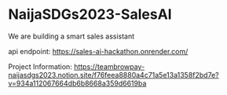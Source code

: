 # NaijaSDGs2023-SalesAI
We are building a smart sales assistant


api endpoint: https://sales-ai-hackathon.onrender.com/

Project Information: https://teambrowpay-naijasdgs2023.notion.site/f76feea8880a4c71a5e13a1358f2bd7e?v=934a112067664db6b8668a359d6619ba
